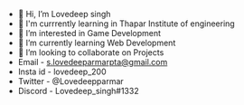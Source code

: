 - 👋 Hi, I’m Lovedeep singh
- 🏫 I'm currrently learning in Thapar Institute of engineering 
- 👀 I’m interested in Game Development
- 🌱 I’m currently learning Web Development
- 💞️ I’m looking to collaborate on Projects
- Email - s.lovedeeparmarpta@gmail.com
- Insta id - lovedeep_200
- Twitter - @Lovedeepparmar
- Discord - Lovedeep_singh#1332

<!---
Lovedeep-s/Lovedeep-s is a ✨ special ✨ repository because its `README.md` (this file) appears on your GitHub profile.
You can click the Preview link to take a look at your changes.
--->
